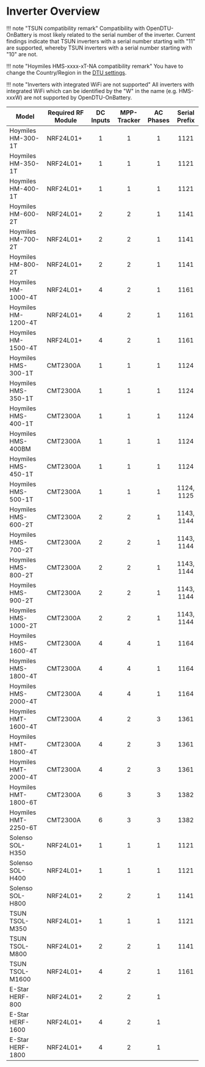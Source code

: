 # Inverter Overview

!!! note "TSUN compatibility remark"
    Compatibility with OpenDTU-OnBattery is most likely related to the serial number of the inverter. Current findings indicate that TSUN inverters with a serial number starting with "11" are supported, whereby TSUN inverters with a serial number starting with "10" are not.

!!! note "Hoymiles HMS-xxxx-xT-NA compatibility remark"
    You have to change the Country/Region in the [DTU settings](../firmware/configuration/dtu_settings.md#cmt2300a-regioncountry).

!!! note "Inverters with integrated WiFi are not supported"
    All inverters with integrated WiFi which can be identified by the "W" in the name (e.g. HMS-xxxW) are not supported by OpenDTU-OnBattery.

| Model                | Required RF Module | DC Inputs | MPP-Tracker | AC Phases | Serial Prefix |
| ---------------------| ------------------ | :-------: | :---------: | :-------: | :-----------: |
| Hoymiles HM-300-1T   | NRF24L01+          | 1         | 1           | 1         | 1121          |
| Hoymiles HM-350-1T   | NRF24L01+          | 1         | 1           | 1         | 1121          |
| Hoymiles HM-400-1T   | NRF24L01+          | 1         | 1           | 1         | 1121          |
| Hoymiles HM-600-2T   | NRF24L01+          | 2         | 2           | 1         | 1141          |
| Hoymiles HM-700-2T   | NRF24L01+          | 2         | 2           | 1         | 1141          |
| Hoymiles HM-800-2T   | NRF24L01+          | 2         | 2           | 1         | 1141          |
| Hoymiles HM-1000-4T  | NRF24L01+          | 4         | 2           | 1         | 1161          |
| Hoymiles HM-1200-4T  | NRF24L01+          | 4         | 2           | 1         | 1161          |
| Hoymiles HM-1500-4T  | NRF24L01+          | 4         | 2           | 1         | 1161          |
| Hoymiles HMS-300-1T  | CMT2300A           | 1         | 1           | 1         | 1124          |
| Hoymiles HMS-350-1T  | CMT2300A           | 1         | 1           | 1         | 1124          |
| Hoymiles HMS-400-1T  | CMT2300A           | 1         | 1           | 1         | 1124          |
| Hoymiles HMS-400BM   | CMT2300A           | 1         | 1           | 1         | 1124          |
| Hoymiles HMS-450-1T  | CMT2300A           | 1         | 1           | 1         | 1124          |
| Hoymiles HMS-500-1T  | CMT2300A           | 1         | 1           | 1         | 1124, 1125    |
| Hoymiles HMS-600-2T  | CMT2300A           | 2         | 2           | 1         | 1143, 1144    |
| Hoymiles HMS-700-2T  | CMT2300A           | 2         | 2           | 1         | 1143, 1144    |
| Hoymiles HMS-800-2T  | CMT2300A           | 2         | 2           | 1         | 1143, 1144    |
| Hoymiles HMS-900-2T  | CMT2300A           | 2         | 2           | 1         | 1143, 1144    |
| Hoymiles HMS-1000-2T | CMT2300A           | 2         | 2           | 1         | 1143, 1144    |
| Hoymiles HMS-1600-4T | CMT2300A           | 4         | 4           | 1         | 1164          |
| Hoymiles HMS-1800-4T | CMT2300A           | 4         | 4           | 1         | 1164          |
| Hoymiles HMS-2000-4T | CMT2300A           | 4         | 4           | 1         | 1164          |
| Hoymiles HMT-1600-4T | CMT2300A           | 4         | 2           | 3         | 1361          |
| Hoymiles HMT-1800-4T | CMT2300A           | 4         | 2           | 3         | 1361          |
| Hoymiles HMT-2000-4T | CMT2300A           | 4         | 2           | 3         | 1361          |
| Hoymiles HMT-1800-6T | CMT2300A           | 6         | 3           | 3         | 1382          |
| Hoymiles HMT-2250-6T | CMT2300A           | 6         | 3           | 3         | 1382          |
| Solenso SOL-H350     | NRF24L01+          | 1         | 1           | 1         | 1121          |
| Solenso SOL-H400     | NRF24L01+          | 1         | 1           | 1         | 1121          |
| Solenso SOL-H800     | NRF24L01+          | 2         | 2           | 1         | 1141          |
| TSUN TSOL-M350       | NRF24L01+          | 1         | 1           | 1         | 1121          |
| TSUN TSOL-M800       | NRF24L01+          | 2         | 2           | 1         | 1141          |
| TSUN TSOL-M1600      | NRF24L01+          | 4         | 2           | 1         | 1161          |
| E-Star HERF-800      | NRF24L01+          | 2         | 2           | 1         |               |
| E-Star HERF-1600     | NRF24L01+          | 4         | 2           | 1         |               |
| E-Star HERF-1800     | NRF24L01+          | 4         | 2           | 1         |               |
